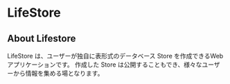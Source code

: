 # LifeStore

## About Lifestore

LifeStore は、ユーザーが独自に表形式のデータベース Store を作成できるWebアプリケーションです。
作成した Store は公開することもでき、様々なユーザーから情報を集める場となります。
